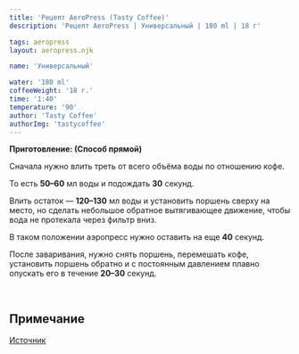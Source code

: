 ```yaml
---
title: 'Рецепт AeroPress (Tasty Coffee)'
description: 'Рецепт AeroPress | Универсальный | 180 ml | 18 г'

tags: aeropress
layout: aeropress.njk

name: 'Универсальный'

water: '180 ml'
coffeeWeight: '18 г.'
time: '1:40'
temperature: '90'
author: 'Tasty Coffee'
authorImg: 'tastycoffee'
---
```


__Приготовление: (Способ прямой)__

Сначала нужно влить треть от всего объёма воды по отношению кофе.

То есть  __50–60__ мл воды и подождать __30__ секунд.

Влить остаток — __120–130__ мл воды и установить поршень сверху на место, но сделать небольшое обратное вытягивающее движение, чтобы вода не протекала через фильтр вниз.

В таком положении аэропресс нужно оставить на еще __40__ секунд.

После заваривания, нужно снять поршень, перемешать кофе, установить поршень обратно и с постоянным давлением плавно опускать его в течение __20–30__ секунд.

<br>

<div class="info-warm">

## Примечание

[Источник](https://shop.tastycoffee.ru/blog/guide-aeropress)
</div>
